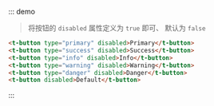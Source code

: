 ::: demo
> 将按钮的 `disabled` 属性定义为 `true` 即可、 默认为 `false`
```html
<t-button type="primary" disabled>Primary</t-button>
<t-button type="success" disabled>Success</t-button>
<t-button type="info" disabled>Info</t-button>
<t-button type="warning" disabled>Warning</t-button>
<t-button type="danger" disabled>Danger</t-button>
<t-button disabled>Default</t-button>
```
:::
